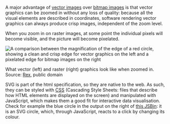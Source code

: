 A major advantage of <span class="internal-link">[vector images](vector-images)</span> over <span class="internal-link">[bitmap images](bitmap-images)</span> is that vector graphics can be zoomed in without any loss of quality: because all the visual elements are described in coordinates, software rendering vector graphics can always produce crisp images, independent of the zoom level.

When you zoom in on raster images, at some point the individual pixels will become visible, and the picture will become pixelated.

<p class='center'>
<img src='File%20formats,%20dimensions%20and%20units%20d1757276a4214716bd793dd0f19ac95c/Vector_vs_raster.png' alt='A comparison between the magnification of the edge of a red circle, showing a clean and crisp edge for vector graphics on the left and a pixelated edge for bitmap images on the right' class='max-600' />
</p>

What vector (left) and raster (right) graphics look like when zoomed in. Source: [Rex](https://nl.wikipedia.org/wiki/Bestand:Vector_vs_raster.png), public domain

SVG is part of the html specification, so they are native to the web. As such, they can be styled with <span class='internal-link'>[CSS](styling-and-css)</span> (Cascading Style Sheets: files that describe how HTML elements are displayed on the screen) and manipulated with JavaScript, which makes them a good fit for interactive data visualisation. Check for example the blue circle in the output on the right of [this JSBin](https://jsbin.com/copokiv/1/edit?html,js,output): it is an SVG circle, which, through JavaScript, reacts to a click by changing its colour.